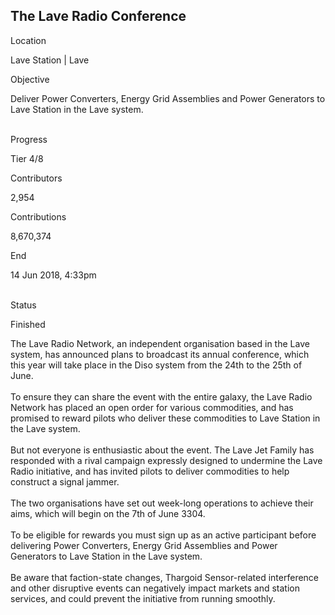 ## The Lave Radio Conference

Location

Lave Station \| Lave

Objective

Deliver Power Converters, Energy Grid Assemblies and Power Generators to
Lave Station in the Lave system.

\
Progress

Tier 4/8

Contributors

2,954

Contributions

8,670,374

End

14 Jun 2018, 4:33pm

\
Status

Finished

The Lave Radio Network, an independent organisation based in the Lave
system, has announced plans to broadcast its annual conference, which
this year will take place in the Diso system from the 24th to the 25th
of June.\
\
To ensure they can share the event with the entire galaxy, the Lave
Radio Network has placed an open order for various commodities, and has
promised to reward pilots who deliver these commodities to Lave Station
in the Lave system.\
\
But not everyone is enthusiastic about the event. The Lave Jet Family
has responded with a rival campaign expressly designed to undermine the
Lave Radio initiative, and has invited pilots to deliver commodities to
help construct a signal jammer.\
\
The two organisations have set out week-long operations to achieve their
aims, which will begin on the 7th of June 3304.\
\
To be eligible for rewards you must sign up as an active participant
before delivering Power Converters, Energy Grid Assemblies and Power
Generators to Lave Station in the Lave system.\
\
Be aware that faction-state changes, Thargoid Sensor-related
interference and other disruptive events can negatively impact markets
and station services, and could prevent the initiative from running
smoothly.
